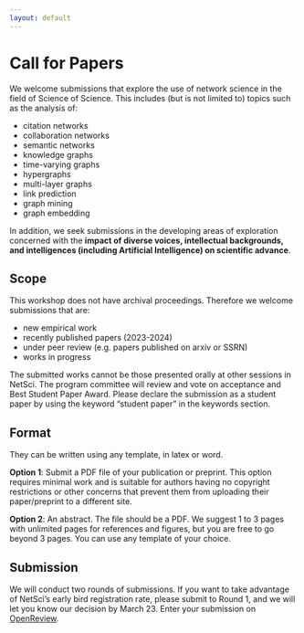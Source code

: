 ```yaml
---
layout: default
---
```


# Call for Papers

We welcome submissions that explore the use of network science in the field of Science of Science. This includes (but is not limited to) topics such as the analysis of:
- citation networks
- collaboration networks
- semantic networks
- knowledge graphs
- time-varying graphs
- hypergraphs
- multi-layer graphs
- link prediction
- graph mining
- graph embedding

In addition, we seek submissions in the developing areas of exploration concerned with the **impact of diverse voices, intellectual backgrounds, and intelligences (including Artificial Intelligence) on scientific advance**. 

## Scope

This workshop does not have archival proceedings. Therefore we welcome submissions that are:
- new empirical work
- recently published papers (2023-2024)
- under peer review (e.g. papers published on arxiv or SSRN)
- works in progress

The submitted works cannot be those presented orally at other sessions in NetSci. The program committee will review and vote on acceptance and Best Student Paper Award. Please declare the submission as a student paper by using the keyword “student paper” in the keywords section. 

## Format
They can be written using any template, in latex or word.

**Option 1**: Submit a PDF file of your publication or preprint. This option requires minimal work and is suitable for authors having no copyright restrictions or other concerns that prevent them from uploading their paper/preprint to a different site. 

**Option 2**: An abstract. The file should be a PDF. We suggest 1 to 3 pages with unlimited pages for references and figures, but you are free to go beyond 3 pages. You can use any template of your choice.

## Submission
We will conduct two rounds of submissions. If you want to take advantage of NetSci’s early bird registration rate, please submit to Round 1, and we will let you know our decision by March 23. Enter your submission on [OpenReview](https://openreview.net/group?id=NetSci/2024/Workshop/S4S). 
